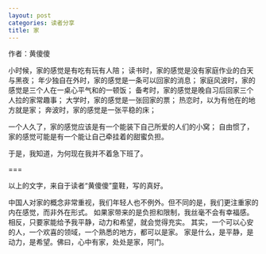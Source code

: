 ```yaml
---
layout: post
categories: 读者分享
title: 家
---
```


作者：黄傻傻

小时候，家的感觉是有吃有玩有人陪；
读书时，家的感觉是没有家庭作业的白天与黑夜；
年少独自在外时，家的感觉是一条可以回家的消息；
家庭风波时，家的感觉是三个人在一桌心平气和的一顿饭；
备考时，家的感觉是晚自习后回家三个人拉的家常趣事；
大学时，家的感觉是一张回家的票；
热恋时，以为有他在的地方就是家；
奔波时，家的感觉是一张平稳的床；

一个人久了，家的感觉应该是有一个能装下自己所爱的人们的小窝；
自由惯了，家的感觉可能是有一个能让自己牵挂着的甜蜜负担。

于是，我知道，为何现在我并不着急下班了。
 
===

以上的文字，来自于读者“黄傻傻”童鞋，写的真好。

中国人对家的概念非常重视，我们年轻人也不例外。但不同的是，我们更注重家的内在感觉，而非外在形式。
如果家带来的是负担和限制，我丝毫不会有幸福感。相反，只要家能给予我平静，动力和希望，就会觉得充实。
其实，一个可以心安的人，一个欢喜的领域，一个熟悉的地方，都可以是家。
家是什么，是平静，是动力，是希望。佛曰，心中有家，处处是家，阿门。
